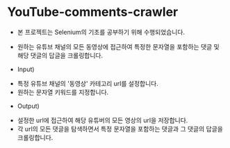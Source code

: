 # YouTube-comments-crawler
* 본 프로젝트는 Selenium의 기초를 공부하기 위해 수행되었습니다.

* 원하는 유튜브 채널의 모든 동영상에 접근하여 특정한 문자열을 포함하는 댓글 및 해당 댓글의 답글을 크롤링합니다.


* Input)
- 특정 유튜브 채널의 '동영상' 카테고리 url를 설정합니다.
- 원하는 문자열 키워드를 지정합니다.


* Output)
- 설정한 url에 접근하여 해당 유튜버의 모든 영상의 url을 저장합니다.
- 각 url의 모든 댓글을 탐색하면서 특정 문자열을 포함하는 댓글과 그 댓글의 답글을 크롤링합니다.
